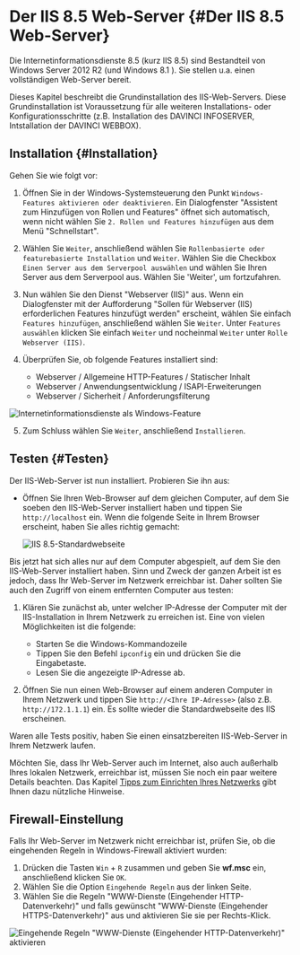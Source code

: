 # Der IIS 8.5 Web-Server {#Der IIS 8.5 Web-Server}

Die Internetinformationsdienste 8.5 (kurz IIS 8.5) sind Bestandteil von Windows Server 2012 R2 (und Windows 8.1 ). Sie stellen u.a. einen vollständigen Web-Server bereit.

Dieses Kapitel beschreibt die Grundinstallation des IIS-Web-Servers. Diese Grundinstallation ist Voraussetzung für alle weiteren Installations- oder Konfigurationsschritte (z.B. Installation des DAVINCI INFOSERVER, Intstallation der DAVINCI WEBBOX).

## Installation {#Installation}

Gehen Sie wie folgt vor:

1. Öffnen Sie in der Windows-Systemsteuerung den Punkt `Windows-Features aktivieren oder deaktivieren`. Ein Dialogfenster "Assistent zum Hinzufügen von Rollen und Features" öffnet sich automatisch, wenn nicht wählen Sie `2. Rollen und Features hinzufügen` aus dem Menü "Schnellstart".

2. Wählen Sie `Weiter`, anschließend wählen Sie `Rollenbasierte oder featurebasierte Installation` und `Weiter`. Wählen Sie die Checkbox `Einen Server aus dem Serverpool auswählen` und wählen Sie Ihren Server aus dem Serverpool aus. Wählen Sie 'Weiter', um fortzufahren.

3. Nun wählen Sie den Dienst "Webserver (IIS)" aus. Wenn ein Dialogfenster mit der Aufforderung "Sollen für Webserver (IIS) erforderlichen Features hinzufügt werden" erscheint, wählen Sie einfach `Features hinzufügen`, anschließend wählen Sie `Weiter`. Unter `Features auswählen` klicken Sie einfach `Weiter` und nocheinmal `Weiter` unter `Rolle Webserver (IIS)`.

4. Überprüfen Sie, ob folgende Features installiert sind:

   * Webserver / Allgemeine HTTP-Features / Statischer Inhalt
   * Webserver / Anwendungsentwicklung / ISAPI-Erweiterungen
   * Webserver / Sicherheit / Anforderungsfilterung  

![Internetinformationsdienste als Windows-Feature](../../images/IIS8-Windows-Features.png)

5. Zum Schluss wählen Sie `Weiter`, anschließend `Installieren`.

## Testen {#Testen}

Der IIS-Web-Server ist nun installiert. Probieren Sie ihn aus:

* Öffnen Sie Ihren Web-Browser auf dem gleichen Computer, auf dem Sie soeben den IIS-Web-Server installiert haben und tippen Sie `http://localhost` ein. Wenn die folgende Seite in Ihrem Browser erscheint, haben Sie alles richtig gemacht:

  ![IIS 8.5-Standardwebseite](../../images/iis-8.5-test.png)

Bis jetzt hat sich alles nur auf dem Computer abgespielt, auf dem Sie den IIS-Web-Server installiert haben. Sinn und Zweck der ganzen Arbeit ist es jedoch, dass Ihr Web-Server im Netzwerk erreichbar ist. Daher sollten Sie auch den Zugriff von einem entfernten Computer aus testen:

1. Klären Sie zunächst ab, unter welcher IP-Adresse der Computer mit der IIS-Installation in Ihrem  Netzwerk zu erreichen ist. Eine von vielen Möglichkeiten ist die folgende:

   * Starten Se die Windows-Kommandozeile
   * Tippen Sie den Befehl `ipconfig` ein und drücken Sie die Eingabetaste.
   * Lesen Sie die angezeigte IP-Adresse ab. 

2. Öffnen Sie nun einen Web-Browser auf einem anderen Computer in Ihrem Netzwerk und tippen Sie `http://<Ihre IP-Adresse>` (also z.B. `http://172.1.1.1`) ein. Es sollte wieder die Standardwebseite des IIS erscheinen.

Waren alle Tests positiv, haben Sie einen einsatzbereiten IIS-Web-Server in Ihrem Netzwerk laufen.

Möchten Sie, dass Ihr Web-Server auch im Internet, also auch außerhalb Ihres lokalen Netzwerk, erreichbar ist, müssen Sie noch ein paar weitere Details beachten. Das Kapitel [Tipps zum Einrichten Ihres Netzwerks](../network-configuration.md) gibt Ihnen dazu nützliche Hinweise.

## Firewall-Einstellung

Falls Ihr Web-Server im Netzwerk nicht erreichbar ist, prüfen Sie, ob die eingehenden Regeln in Windows-Firewall aktiviert wurden:  
1. Drücken die Tasten `Win` + `R` zusammen und geben Sie **wf.msc** ein, anschließend klicken Sie `OK`.  
2. Wählen Sie die Option `Eingehende Regeln` aus der linken Seite.  
3. Wählen Sie die Regeln "WWW-Dienste (Eingehender HTTP-Datenverkehr)" und falls gewünscht "WWW-Dienste (Eingehender HTTPS-Datenverkehr)" aus und aktivieren Sie sie per Rechts-Klick.

![Eingehende Regeln  &quot;WWW-Dienste (Eingehender HTTP-Datenverkehr)&quot; aktivieren](../../images/Eingehende-Regeln-IIS.png)

